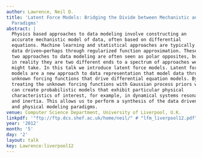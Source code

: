 ```yaml
---
author: Lawrence, Neil D.
title: 'Latent Force Models: Bridging the Divide between Mechanistic and Data Modelling
  Paradigms'
abstract: |
  Physics based approaches to data modeling involve constructing an
  accurate mechanistic model of data, often based on differential
  equations. Machine learning and statistical approaches are typically
  data driven—perhaps through regularized function approximation. These
  two approaches to data modeling are often seen as polar opposites, but
  in reality they are two different ends to a spectrum of approaches we
  might take. In this talk we introduce latent force models. Latent force
  models are a new approach to data representation that model data through
  unknown forcing functions that drive differential equation models. By
  treating the unknown forcing functions with Gaussian process priors we
  can create probabilistic models that exhibit particular physical
  characteristics of interest, for example, in dynamical systems resonance
  and inertia. This allows us to perform a synthesis of the data driven
  and physical modeling paradigms.
venue: Computer Science Department, University of Liverpool, U.K.
linkpdf: '"ftp://ftp.dcs.shef.ac.uk/home/neil/" # "lfm_liverpool12.pdf"'
year: '2012'
month: '5'
day: '2'
layout: talk
key: Lawrence:liverpool12
---
```

